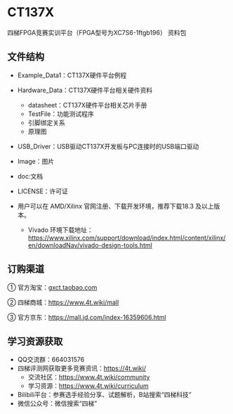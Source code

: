 # CT137X

四梯FPGA竞赛实训平台（FPGA型号为XC7S6-1ftgb196） 资料包



## 文件结构

- Example_Data1：CT137X硬件平台例程

- Hardware_Data：CT137X硬件平台相关硬件资料
  - datasheet：CT137X硬件平台相关芯片手册
  - TestFile：功能测试程序
  - 引脚绑定关系
  - 原理图
  
- USB_Driver：USB驱动CT137X开发板与PC连接时的USB端口驱动

- Image：图片

- doc:文档

- LICENSE：许可证

- 用户可以在 AMD/Xilinx 官网注册、下载开发环境，推荐下载18.3 及以上版本。

  - Vivado 环境下载地址：https://www.xilinx.com/support/download/index.html/content/xilinx/en/downloadNav/vivado-design-tools.html

  

## 订购渠道

① 官方淘宝：[gxct.taobao.com]()

② 四梯商城：https://www.4t.wiki/mall

③ 官方京东：https://mall.jd.com/index-16359606.html



## 学习资源获取

- QQ交流群：664031576
- 四梯评测网获取更多竞赛资讯：https://4t.wiki/
  - 交流社区：https://www.4t.wiki/community
  - 学习资源：https://www.4t.wiki/curriculum
- Bilibili平台：参赛选手经验分享、试题解析，B站搜索“四梯科技”
- 微信公众号：微信搜索“四梯”